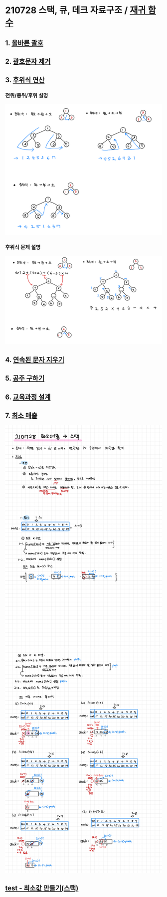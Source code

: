 # 210728 스택, 큐, 데크 자료구조 / [재귀 함수](./recursive.js)

## 1. [올바른 괄호](./01.js)

## 2. [괄호문자 제거](./02.js)

## 3. [후위식 연산](./03.js)

### 전위/중위/후위 설명

![](./03-전위중위후위설명.jpeg)

### 후위식 문제 설명

![](./03-전위후위.jpeg)

## 4. [연속된 문자 지우기](./04.js)

## 5. [공주 구하기](./05.js)

## 6. [교육과정 설계](./06.js)

## 7. [최소 매출](./07.js)

![](./07최소매출풀이1.jpg)
![](./07최소매출풀이2.jpg)

## [test - 최소값 만들기(스택)](./test.js)
